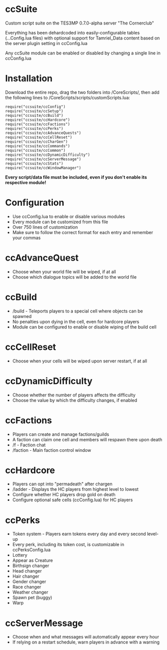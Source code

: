 # ccSuite
Custom script suite on the TES3MP 0.7.0-alpha server "The Cornerclub"

Everything has been dehardcoded into easily-configurable tables (...Config.lua files) with optional support for Tamriel_Data content based on the server plugin setting in ccConfig.lua

Any ccSuite module can be enabled or disabled by changing a single line in ccConfig.lua

# Installation
Download the entire repo, drag the two folders into /CoreScripts/, then add the following lines to /CoreScripts/scripts/customScripts.lua:

```
require("ccsuite/ccConfig")
require("ccsuite/ccSetup")
require("ccsuite/ccBuild")
require("ccsuite/ccHardcore")
require("ccsuite/ccFactions")
require("ccsuite/ccPerks")
require("ccsuite/ccAdvanceQuests")
require("ccsuite/ccCellReset")
require("ccsuite/ccCharGen")
require("ccsuite/ccCommands")
require("ccsuite/ccCommon")
require("ccsuite/ccDynamicDifficulty")
require("ccsuite/ccServerMessage")
require("ccsuite/ccStats")
require("ccsuite/ccWindowManager")
```

**Every script/data file must be included, even if you don't enable its respective module!**

# Configuration
* Use ccConfig.lua to enable or disable various modules
* Every module can be customized from this file
* Over 750 lines of customization
* Make sure to follow the correct format for each entry and remember your commas

# ccAdvanceQuest
* Choose when your world file will be wiped, if at all
* Choose which dialogue topics will be added to the world file

# ccBuild
* /build - Teleports players to a special cell where objects can be spawned
* No penalties upon dying in the cell, even for hardcore players
* Module can be configured to enable or disable wiping of the build cell 

# ccCellReset
* Choose when your cells will be wiped upon server restart, if at all

# ccDynamicDifficulty
* Choose whether the number of players affects the difficulty
* Choose the value by which the difficulty changes, if enabled

# ccFactions
* Players can create and manage factions/guilds
* A faction can claim one cell and members will respawn there upon death
* /f - Faction chat
* /faction - Main faction control window

# ccHardcore
* Players can opt into "permadeath" after chargen
* /ladder - Displays the HC players from highest level to lowest
* Configure whether HC players drop gold on death
* Configure optional safe cells (ccConfig.lua) for HC players

# ccPerks
* Token system - Players earn tokens every day and every second level-up
* Every perk, including its token cost, is customizable in ccPerksConfig.lua
* Lottery
* Appear as Creature
* Birthsign changer
* Head changer
* Hair changer
* Gender changer
* Race changer
* Weather changer
* Spawn pet (buggy)
* Warp

# ccServerMessage
* Choose when and what messages will automatically appear every hour
* If relying on a restart schedule, warn players in advance with a warning
